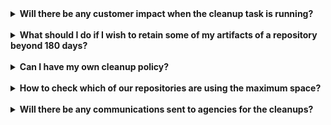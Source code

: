 <details>
 <summary> <b>Will there be any customer impact when the cleanup task is running?</b> </summary><br>

No, there will be no customer impact.
</details>
<br>
<details>
 <summary> <b>What should I do if I wish to retain some of my artifacts of a repository beyond 180 days?</b> </summary><br>

 
Raise a service request to SHIP-HATS with your requirements.
</details>
<br>
<details>
 <summary> <b>Can I have my own cleanup policy?</b></summary><br>

Yes. Raise a service request to SHIP-HATS with your requirements.
</details>
<br>
<details>
 <summary><b>How to check which of our repositories are using the maximum space?</b></summary><br>

Contact your repo administrator to get this information.
</details> 
<br>
<details>
 <summary> <b>Will there be any communications sent to agencies for the cleanups?</b> </summary><br>

There was an initial communication sent to our tenants on September 24, 2021 about SHIP-HATS cleanup policy. As this is a recurring task scheduled every day at   01:00 AM, there will be no ongoing communications.
</details>
